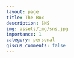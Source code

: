 ```yaml
---
layout: page
title: The Box
description: SNS
img: assets/img/sns.jpg
importance: 1
category: personal
giscus_comments: false
---
```

